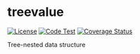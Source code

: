 # treevalue

[![License](https://img.shields.io/badge/License-Apache%202.0-blue.svg)](https://opensource.org/licenses/Apache-2.0)
[![Code Test](https://github.com/HansBug/treevalue/workflows/Code%20Test/badge.svg)](https://github.com/HansBug/treevalue/actions?query=workflow%3A%22Code+Test%22)
[![Coverage Status](https://coveralls.io/repos/github/HansBug/treevalue/badge.svg?branch=main)](https://coveralls.io/github/HansBug/treevalue?branch=main)

Tree-nested data structure
